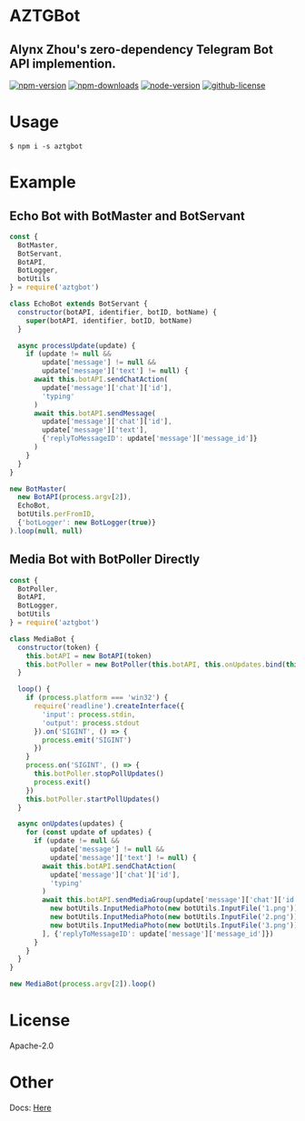 AZTGBot
=======

Alynx Zhou's zero-dependency Telegram Bot API implemention.
-----------------------------------------------------------

[![npm-version](https://img.shields.io/npm/v/aztgbot?style=for-the-badge)](https://www.npmjs.com/package/aztgbot)
[![npm-downloads](https://img.shields.io/npm/dt/aztgbot?style=for-the-badge)](https://www.npmjs.com/package/aztgbot)
[![node-version](https://img.shields.io/node/v/aztgbot?style=for-the-badge)](https://www.npmjs.com/package/aztgbot)
[![github-license](https://img.shields.io/github/license/AlynxZhou/aztgbot?style=for-the-badge)](https://github.com/AlynxZhou/aztgbot/blob/master/LICENSE)

# Usage

```
$ npm i -s aztgbot
```

# Example

## Echo Bot with BotMaster and BotServant

```JavaScript
const {
  BotMaster,
  BotServant,
  BotAPI,
  BotLogger,
  botUtils
} = require('aztgbot')

class EchoBot extends BotServant {
  constructor(botAPI, identifier, botID, botName) {
    super(botAPI, identifier, botID, botName)
  }

  async processUpdate(update) {
    if (update != null &&
        update['message'] != null &&
        update['message']['text'] != null) {
      await this.botAPI.sendChatAction(
        update['message']['chat']['id'],
        'typing'
      )
      await this.botAPI.sendMessage(
        update['message']['chat']['id'],
        update['message']['text'],
        {'replyToMessageID': update['message']['message_id']}
      )
    }
  }
}

new BotMaster(
  new BotAPI(process.argv[2]),
  EchoBot,
  botUtils.perFromID,
  {'botLogger': new BotLogger(true)}
).loop(null, null)
```

## Media Bot with BotPoller Directly

```JavaScript
const {
  BotPoller,
  BotAPI,
  BotLogger,
  botUtils
} = require('aztgbot')

class MediaBot {
  constructor(token) {
    this.botAPI = new BotAPI(token)
    this.botPoller = new BotPoller(this.botAPI, this.onUpdates.bind(this))
  }

  loop() {
    if (process.platform === 'win32') {
      require('readline').createInterface({
        'input': process.stdin,
        'output': process.stdout
      }).on('SIGINT', () => {
        process.emit('SIGINT')
      })
    }
    process.on('SIGINT', () => {
      this.botPoller.stopPollUpdates()
      process.exit()
    })
    this.botPoller.startPollUpdates()
  }

  async onUpdates(updates) {
    for (const update of updates) {
      if (update != null &&
          update['message'] != null &&
          update['message']['text'] != null) {
        await this.botAPI.sendChatAction(
          update['message']['chat']['id'],
          'typing'
        )
        await this.botAPI.sendMediaGroup(update['message']['chat']['id'], [
          new botUtils.InputMediaPhoto(new botUtils.InputFile('1.png')),
          new botUtils.InputMediaPhoto(new botUtils.InputFile('2.png')),
          new botUtils.InputMediaPhoto(new botUtils.InputFile('3.png'))
        ], {'replyToMessageID': update['message']['message_id']})
      }
    }
  }
}

new MediaBot(process.argv[2]).loop()
```

# License

Apache-2.0

# Other

Docs: [Here](https://alynx.moe/aztgbot/)
